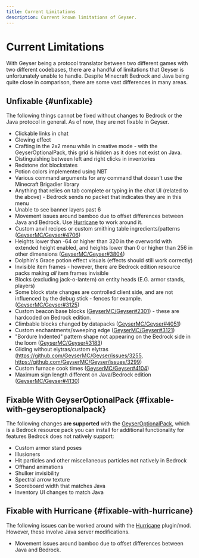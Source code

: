 ```yaml
---
title: Current Limitations
description: Current known limitations of Geyser.
---
```


# Current Limitations

With Geyser being a protocol translator between two different games with two different codebases, there are a handful of limitations that Geyser is unfortunately unable to handle. 
Despite Minecraft Bedrock and Java being quite close in comparison, there are some vast differences in many areas.

## Unfixable {#unfixable}

The following things cannot be fixed without changes to Bedrock or the Java protocol in general. As of now, they are not fixable in Geyser.

- Clickable links in chat
- Glowing effect
- Crafting in the 2x2 menu while in creative mode - with the GeyserOptionalPack, this grid is hidden as it does not exist on Java.
- Distinguishing between left and right clicks in inventories
- Redstone dot blockstates
- Potion colors implemented using NBT
- Various command arguments for any command that doesn't use the Minecraft Brigadier library
- Anything that relies on tab complete or typing in the chat UI (related to the above) - Bedrock sends no packet that indicates they are in this menu
- Unable to see banner layers past 6
- Movement issues around bamboo due to offset differences between Java and Bedrock. Use [Hurricane](/wiki/other/hurricane) to work around it.
- Custom anvil recipes or custom smithing table ingredients/patterns ([GeyserMC/Geyser#4706](https://github.com/GeyserMC/Geyser/issues/4706))
- Heights lower than -64 or higher than 320 in the overworld with extended height enabled, and heights lower than 0 or higher than 256 in other dimensions ([GeyserMC/Geyser#3804](https://github.com/GeyserMC/Geyser/issues/3804))
- Dolphin's Grace potion effect visuals (effects should still work correctly)
- Invisible item frames - however, there are Bedrock edition resource packs making *all* item frames invisible 
- Blocks (excluding jack-o-lantern) on entity heads (E.G. armor stands, players)
- Some block state changes are controlled client side, and are not influenced by the debug stick - fences for example. ([GeyserMC/Geyser#3125](https://github.com/GeyserMC/Geyser/issues/3125))
- Custom beacon base blocks ([GeyserMC/Geyser#2301](https://github.com/GeyserMC/Geyser/issues/2301)) - these are hardcoded on Bedrock edition.
- Climbable blocks changed by datapacks ([GeyserMC/Geyser#4051](https://github.com/GeyserMC/Geyser/issues/4051))
- Custom enchantments/sweeping edge ([GeyserMC/Geyser#3121](https://github.com/GeyserMC/Geyser/issues/3121))
- "Bordure Indented" pattern shape not appearing on the Bedrock side in the loom ([GeyserMC/Geyser#3183](https://github.com/GeyserMC/Geyser/issues/3183))
- Gliding without elytras/custom elytras (https://github.com/GeyserMC/Geyser/issues/3255, https://github.com/GeyserMC/Geyser/issues/3299)
- Custom furnace cook times ([GeyserMC/Geyser#4104](https://github.com/GeyserMC/Geyser/issues/4104))
- Maximum sign length different on Java/Bedrock edition ([GeyserMC/Geyser#4130](https://github.com/GeyserMC/Geyser/issues/4130))

## Fixable With GeyserOptionalPack {#fixable-with-geyseroptionalpack}

The following changes **are supported** with the [GeyserOptionalPack](/wiki/other/geyseroptionalpack/), which is a Bedrock resource pack you can install for additional functionality for features Bedrock does not natively support:
- Custom armor stand poses
- Illusioners
- Hit particles and other miscellaneous particles not natively in Bedrock
- Offhand animations
- Shulker invisibility
- Spectral arrow texture
- Scoreboard width that matches Java
- Inventory UI changes to match Java

## Fixable with Hurricane {#fixable-with-hurricane}

The following issues can be worked around with the [Hurricane](/wiki/other/hurricane) plugin/mod. However, these involve Java server
modifications.
- Movement issues around bamboo due to offset differences between Java and Bedrock.